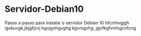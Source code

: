 # Servidor-Debian10
Passo a passo para instalar o servidor Debian 10
hfcmhvgjgh
igvkuvgk,jbjgfjcvj
hgvjgvhgvghg
kgvmgvhg
,jgvfkgfvmhgcnfcng
